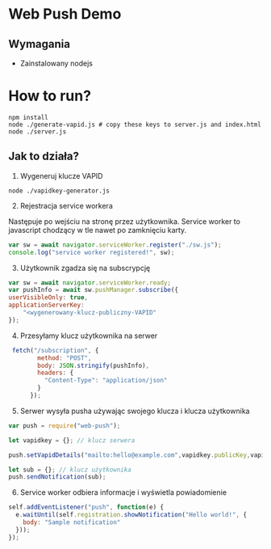 # Web Push Demo

## Wymagania

 - Zainstalowany nodejs

# How to run?

```
npm install
node ./generate-vapid.js # copy these keys to server.js and index.html
node ./server.js
```

## Jak to działa?
1. Wygeneruj klucze VAPID

```shell
node ./vapidkey-generator.js
```

2. Rejestracja service workera

Następuje po wejściu na stronę przez użytkownika. Service worker to javascript chodzący w tle nawet po zamknięciu karty.

```js
var sw = await navigator.serviceWorker.register("./sw.js");
console.log("service worker registered!", sw);
```

3. Użytkownik zgadza się na subscrypcję

```js
var sw = await navigator.serviceWorker.ready;
var pushInfo = await sw.pushManager.subscribe({
userVisibleOnly: true,
applicationServerKey:
    "<wygenerowany-klucz-publiczny-VAPID"
});
```

4. Przesyłamy klucz użytkownika na serwer

```js
 fetch("/subscription", {
        method: "POST",
        body: JSON.stringify(pushInfo),
        headers: {
          "Content-Type": "application/json"
        }
      });
```

5. Serwer wysyła pusha używając swojego klucza i klucza użytkownika

```js
var push = require("web-push");

let vapidkey = {}; // klucz serwera

push.setVapidDetails("mailto:hello@example.com",vapidkey.publicKey,vapidkey.privateKey);

let sub = {}; // klucz użytkownika
push.sendNotification(sub);
```

6. Service worker odbiera informacje i wyświetla powiadomienie

```js
self.addEventListener("push", function(e) {
  e.waitUntil(self.registration.showNotification("Hello world!", {
    body: "Sample notification"
  }));
});
```
